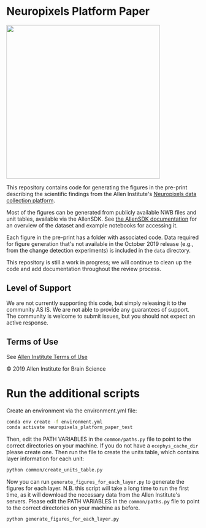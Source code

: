 # Neuropixels Platform Paper

<img src="icon.png" width="400">

This repository contains code for generating the figures in the pre-print describing the scientific findings from the Allen Institute's [Neuropixels data collection platform](https://portal.brain-map.org/explore/circuits/visual-coding-neuropixels).

Most of the figures can be generated from publicly available NWB files and unit tables, available via the AllenSDK. See [the AllenSDK documentation](https://allensdk.readthedocs.io/en/latest/visual_coding_neuropixels.html) for an overview of the dataset and example notebooks for accessing it.

Each figure in the pre-print has a folder with associated code. Data required for figure generation that's not available in the October 2019 release (e.g., from the change detection experiments) is included in the `data` directory.

This repository is still a work in progress; we will continue to clean up the code and add documentation throughout the review process.


## Level of Support

We are not currently supporting this code, but simply releasing it to the community AS IS.  We are not able to provide any guarantees of support. The community is welcome to submit issues, but you should not expect an active response.


## Terms of Use

See [Allen Institute Terms of Use](https://alleninstitute.org/legal/terms-use/)


© 2019 Allen Institute for Brain Science

# Run the additional scripts
Create an environment via the environment.yml file:
```bash
conda env create -f environment.yml
conda activate neuropixels_platform_paper_test
```

Then, edit the PATH VARIABLES in the `common/paths.py` file to point to the correct directories on your machine.
If you do not have a `ecephys_cache_dir` please create one.
Then run the file to create the units table, which contains layer information for each unit:
```bash
python common/create_units_table.py
```

Now you can run `generate_figures_for_each_layer.py` to generate the figures for each layer. N.B. this script will take a long time to run the first time, as it will download the necessary data from the Allen Institute's servers. Please edit the PATH VARIABLES in the `common/paths.py` file to point to the correct directories on your machine as before.
```bash
python generate_figures_for_each_layer.py
```

